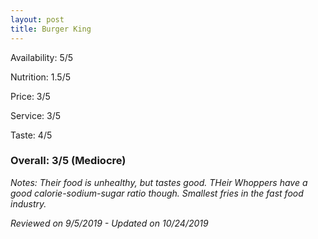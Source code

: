 ```yaml
---
layout: post
title: Burger King
---
```


Availability: 5/5

Nutrition: 1.5/5

Price: 3/5

Service: 3/5

Taste: 4/5

### Overall: 3/5 (Mediocre)

*Notes: Their food is unhealthy, but tastes good. THeir Whoppers have a good calorie-sodium-sugar ratio though. Smallest fries in
the fast food industry.*

*Reviewed on 9/5/2019 - Updated on 10/24/2019*

